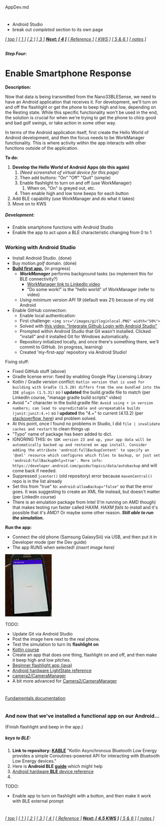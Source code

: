 AppDev.md

#
- Android Studio
- break out _completed_ section to its own page

[*[ top ]*](GolfSwingSensors.md/#golf-swing-sensors)
[*[ 1 ]*](implementation.md/#the-accelerometer)
[*[ 2 ]*](implementation.md/#solve-for-power)
[*[ 3 ]*](EnablingBLE.md#step-three)
**[_Next: [ 4 ]_](#step-four)**
[*[ Reference ]*](activity.md/#reference)
[*[ KWS ]*](KWS.md/#key-word-spotting)
[*[ 5 & 6 ]*](activity.md/#steps-five-and-six)
[_[ notes ]_](thoughtsandnotes.md/#other-projects)

##
##### Step Four:
# Enable Smartphone Response

**Description:**

Now that data is being transmitted from the Nano33BLESense, we need to have an Android application that receives it.
For development, we'll turn on and off the flashlight or get the phone to beep high and low, depending on the Resting state.
While this specific functionality won't be used in the end, the solution is crucial for when we're trying to get the phone to chirp good and bad golf swings, or take action in some other way.

In terms of the Android application itself, first create the Hello World of Android development, and then the focus needs to be WorkManager functionality. This is where activity within the app interacts with other functions outside of the application.

**To do:**

1. **Develop the Hello World of Android Apps (do this again)**
    1. _(Need screenshot of virtual device for this page)_
    1. Then add buttons: "On" "Off" "Quit" (simple)
    1. Enable flashlight to turn on and off (use WorkManager)
        1. When on, "On" is greyed out, etc.
    1. Then enable high and low tone beeps for each button
2. Add BLE capability (use WorkManager and do what it takes)
3. Move on to KWS

##### Development:

- Enable smartphone functions with Android Studio 
- Enable the app to act upon a BLE characteristic changing from 0 to 1

##
### Working with Android Studio

- Install Android Studio. (done)
- Buy _motion.golf_ domain. (done)
- **[Build first app.](https://developer.android.com/training/basics/firstapp)** (in progress)
  - **_WorkManager_** performs background tasks (so implement this for BLE connectivity?)
    - [WorkManager link to LinkedIn video](https://www.linkedin.com/learning/concurrent-programming-with-android-threads-workers-and-kotlin-coroutines/manage-deferrable-tasks-with-workmanager?autoAdvance=true&autoSkip=false&autoplay=true&resume=true)
    - "Do some work!" is the "hello world" of WorkManager (refer to video)
  - _Using minimum version API 19_ (default was 21) because of my old Android
- Enable GitHub connection:
  - Enable local authentication:
  - First challenge: `<img src="/images/gitloginlocal.PNG" width="50%">`
  - Solved with [this video: "Integrate Github Login with Android Studio"](https://www.youtube.com/watch?v=K0smcN8Q-XM)
  - Prompted within Android Studio that Git wasn't installed. Clicked "install" and it installed Git for Windows automatically.
  - Repository initialized locally, and once there's something there, we'll commit to GitHub. (in progress, learning)
  - Created 'my-first-app' repository via Android Studio!

Fixing stuff:
- Fixed GitHub stuff (above)
- Gradle license error: fixed by enabling Google Play Licensing Library
- Kotlin / Gradle version conflict: `Kotlin version that is used for building with Gradle (1.5.20) differs from the one bundled into the IDE plugin (1.5.31)` so I **updated** the build.gradle file to match (per LinkedIn course, "manage gradle build scripts" video)
- Avoid "+" character in the build.gradle file: `Avoid using + in version numbers; can lead to unpredictable and unrepeatable builds (junit:junit:4.+)` so I **updated** the "4.+" to current (4.13.2) (per [stackoverflow, here](https://stackoverflow.com/questions/46793888/build-gradle-warning-avoid-using-in-version-numbers)) and problem solved.
- At this point, once I found no problems in Studio, I did `file | invalidate caches and restart` to clean things up
- "Typo" name of package has been added to dict.
- IGNORING THIS: `On SDK version 23 and up, your app data will be automatically backed up and restored on app install. Consider adding the attribute 'android:fullBackupContent' to specify an '@xml' resource which configures which files to backup, or just set 'android:fullBackupOnly=true'. More info: https://developer.android.com/guide/topics/data/autobackup` and will come back if needed.
- Suppressed `jcenter()` (old repository) error because `mavenCentral()` repo is in the list already
- Set this from "true" to: `android:allowBackup="false"` so that the error goes. It was suggesting to create an XML file instead, but doesn't matter (per LinkedIn course)
- There is an emulation package from Intel (I'm running on AMD though) that makes testing run faster called HAXM. _HAXM fails to install_ and it's possible that it's AMD? Or maybe some other reason. **_Still able to run the simulation._**


**Run the app:**
- Connect the old phone (Samsung GalaxySiii) via USB, and then put it in Developer mode (per the Dev guide)
- The app RUNS when selected! _(insert image here)_ 

<img src="/images/app-hello-world.png" width="30%">


TODO:
- Update Git via Android Studio
- Post the image here next to the real phone.
- Test the simulation to turn its **flashlight on**
- [Kotlin course](https://developer.android.com/courses/android-basics-kotlin/course)
- Create an app that does one thing, flashlight on and off, and then make it beep high and low pitches.
- [Beginner flashlight app (java)](https://www.geeksforgeeks.org/how-to-build-a-simple-flashlight-torchlight-android-app/)
- [Android hardware LightState reference](https://developer.android.com/reference/kotlin/android/hardware/lights/LightState)
- [camera2/CameraManager](https://developer.android.com/reference/kotlin/android/hardware/camera2/CameraManager)
- A bit more advanced for [Camera2/CameraManager](https://tylerwalker.medium.com/integrating-camera2-api-on-android-feat-kotlin-4a4e65dc593f)

#
[Fundamentals documentation](https://developer.android.com/guide/components/fundamentals)
#

##







### And now that we've installed a functional app on our Android...

(Finish flashlight and beep in the app.)

##### keys to BLE:

1. **Link to repository: [KABLE](https://github.com/JuulLabs/kable)** "Kotlin Asynchronous Bluetooth Low Energy provides a simple Coroutines-powered API for interacting with Bluetooth Low Energy devices."
2. Here is **Android BLE [guide](https://punchthrough.com/android-ble-guide/)** which might help
3. [Android hardware **BLE** device reference](https://developer.android.com/reference/kotlin/android/companion/BluetoothLeDeviceFilter.html)
4. [<usesfeature>](https://developer.android.com/guide/topics/manifest/uses-feature-element)

TODO:
- Enable app to turn on flashlight with a button, and then make it work with BLE external prompt


#

#

[*[ top ]*](GolfSwingSensors.md/#golf-swing-sensors)
[*[ 1 ]*](implementation.md/#the-accelerometer)
[*[ 2 ]*](implementation.md/#solve-for-power)
[*[ 3 ]*](EnablingBLE.md#step-three)
[_[ 4 ]_](#step-four)
[*[ Reference ]*](activity.md/#reference)
[**_Next: [ 4.5 KWS ]_**](KWS.md/#key-word-spotting)
[*[ 5 & 6 ]*](activity.md/#steps-five-and-six)
[_[ notes ]_](thoughtsandnotes.md/#other-projects)

